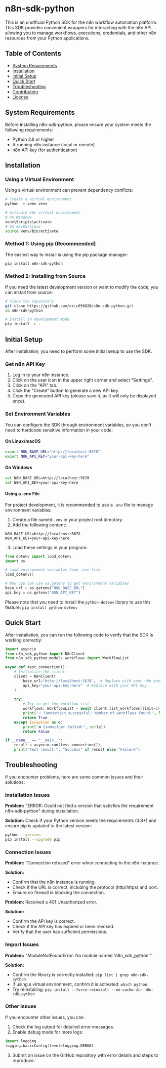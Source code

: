 # n8n-sdk-python

This is an unofficial Python SDK for the n8n workflow automation platform. This SDK provides convenient wrappers for interacting with the n8n API, allowing you to manage workflows, executions, credentials, and other n8n resources from your Python applications.

## Table of Contents
- [System Requirements](#system-requirements)
- [Installation](#installation)
- [Initial Setup](#initial-setup)
- [Quick Start](#quick-start)
- [Troubleshooting](#troubleshooting)
- [Contributing](#contributing)
- [License](#license)

## System Requirements

Before installing n8n-sdk-python, please ensure your system meets the following requirements:

- Python 3.8 or higher
- A running n8n instance (local or remote)
- n8n API key (for authentication)

## Installation

### Using a Virtual Environment

Using a virtual environment can prevent dependency conflicts:

```bash
# Create a virtual environment
python -m venv venv

# Activate the virtual environment
# On Windows
venv\Scripts\activate
# On macOS/Linux
source venv/bin/activate
```

### Method 1: Using pip (Recommended)

The easiest way to install is using the pip package manager:

```bash
pip install n8n-sdk-python
```

### Method 2: Installing from Source

If you need the latest development version or want to modify the code, you can install from source:

```bash
# Clone the repository
git clone https://github.com/eric050828/n8n-sdk-python.git
cd n8n-sdk-python

# Install in development mode
pip install -e .
```

## Initial Setup

After installation, you need to perform some initial setup to use the SDK.

### Get n8n API Key

1. Log in to your n8n instance.
2. Click on the user icon in the upper right corner and select "Settings".
3. Click on the "API" tab.
4. Click the "Create" button to generate a new API key.
5. Copy the generated API key (please save it, as it will only be displayed once).

### Set Environment Variables

You can configure the SDK through environment variables, so you don't need to hardcode sensitive information in your code:

#### On Linux/macOS

```bash
export N8N_BASE_URL="http://localhost:5678"
export N8N_API_KEY="your-api-key-here"
```

#### On Windows

```bash
set N8N_BASE_URL=http://localhost:5678
set N8N_API_KEY=your-api-key-here
```

#### Using a .env File

For project development, it is recommended to use a `.env` file to manage environment variables:

1. Create a file named `.env` in your project root directory.
2. Add the following content:

```
N8N_BASE_URL=http://localhost:5678
N8N_API_KEY=your-api-key-here
```

3. Load these settings in your program:

```python
from dotenv import load_dotenv
import os

# Load environment variables from .env file
load_dotenv()

# Now you can use os.getenv to get environment variables
base_url = os.getenv("N8N_BASE_URL")
api_key = os.getenv("N8N_API_KEY")
```

Please note that you need to install the `python-dotenv` library to use this feature: `pip install python-dotenv`

## Quick Start

After installation, you can run the following code to verify that the SDK is working correctly:

```python
import asyncio
from n8n_sdk_python import N8nClient
from n8n_sdk_python.models.workflows import WorkflowList

async def test_connection():
    # Initialize the client
    client = N8nClient(
        base_url="http://localhost:5678",  # Replace with your n8n instance URL
        api_key="your-api-key-here"  # Replace with your API key
    )
    
    try:
        # Try to get the workflow list
        workflows: WorkflowList = await client.list_workflows(limit=1)
        print("✅ Connection successful! Number of workflows found:", len(workflows.data))
        return True
    except Exception as e:
        print("❌ Connection failed:", str(e))
        return False

if __name__ == "__main__":
    result = asyncio.run(test_connection())
    print("Test result:", "Success" if result else "Failure")
```

## Troubleshooting

If you encounter problems, here are some common issues and their solutions:

### Installation Issues

**Problem:** "ERROR: Could not find a version that satisfies the requirement n8n-sdk-python" during installation.

**Solution:** Check if your Python version meets the requirements (3.8+) and ensure pip is updated to the latest version:

```bash
python --version
pip install --upgrade pip
```

### Connection Issues

**Problem:** "Connection refused" error when connecting to the n8n instance.

**Solution:** 
- Confirm that the n8n instance is running.
- Check if the URL is correct, including the protocol (http/https) and port.
- Ensure no firewall is blocking the connection.

**Problem:** Received a 401 Unauthorized error.

**Solution:** 
- Confirm the API key is correct.
- Check if the API key has expired or been revoked.
- Verify that the user has sufficient permissions.

### Import Issues

**Problem:** "ModuleNotFoundError: No module named 'n8n_sdk_python'"

**Solution:** 
- Confirm the library is correctly installed: `pip list | grep n8n-sdk-python`
- If using a virtual environment, confirm it is activated: `which python`
- Try reinstalling: `pip install --force-reinstall --no-cache-dir n8n-sdk-python`

### Other Issues

If you encounter other issues, you can:

1. Check the log output for detailed error messages.
2. Enable debug mode for more logs:

```python
import logging
logging.basicConfig(level=logging.DEBUG)
```

3. Submit an issue on the GitHub repository with error details and steps to reproduce. 